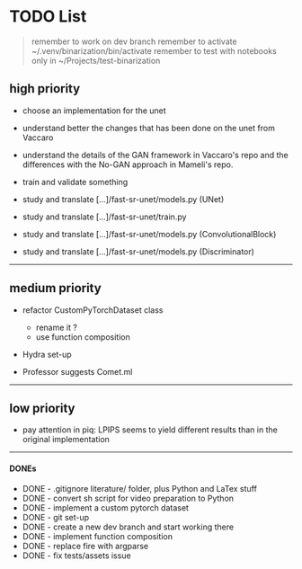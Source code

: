 TODO List
==========

> remember to work on dev branch
> remember to activate ~/.venv/binarization/bin/activate
> remember to test with notebooks only in ~/Projects/test-binarization

## high priority

- choose an implementation for the unet
- understand better the changes that has been done on the unet from Vaccaro
- understand the details of the GAN framework in Vaccaro's repo and the
    differences with the No-GAN approach in Mameli's repo.
- train and validate something

- study and translate [...]/fast-sr-unet/models.py (UNet)

- study and translate [...]/fast-sr-unet/train.py
- study and translate [...]/fast-sr-unet/models.py (ConvolutionalBlock)
- study and translate [...]/fast-sr-unet/models.py (Discriminator)

---

## medium priority
- refactor CustomPyTorchDataset class
    - rename it ?
    - use function composition
- Hydra set-up

- Professor suggests Comet.ml

---

## low priority
- pay attention in piq: LPIPS seems to yield different results than in the
    original implementation

---

#### DONEs
- DONE - .gitignore literature/ folder, plus Python and LaTex stuff
- DONE - convert sh script for video preparation to Python
- DONE - implement a custom pytorch dataset
- DONE - git set-up
- DONE - create a new dev branch and start working there
- DONE - implement function composition
- DONE - replace fire with argparse
- DONE - fix tests/assets issue

